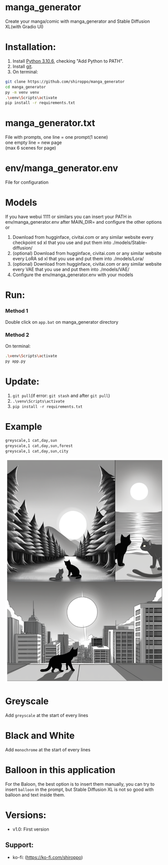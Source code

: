 # manga_generator
Create your manga/comic with manga_generator and Stable Diffusion XL(with Gradio UI)

# Installation:
1. Install [Python 3.10.6](https://www.python.org/downloads/release/python-3106/), checking "Add Python to PATH".
2. Install [git](https://git-scm.com/download/win).
3. On terminal:
```bash
git clone https://github.com/shiroppo/manga_generator
cd manga_generator
py -m venv venv
.\venv\Scripts\activate
pip install -r requirements.txt
```

# manga_generator.txt
File with prompts, one line = one prompt(1 scene)  
one empty line = new page  
(max 6 scenes for page)  

# env/manga_generator.env
File for configuration

# Models
If you have webui 1111 or similars you can insert your PATH in env/manga_generator.env after MAIN_DIR= and configure the other options  
or  
1. Download from hugginface, civitai.com or any similar website every checkpoint sd xl that you use and put them into ./models/Stable-diffusion/
2. (optional) Download from hugginface, civitai.com or any similar website every LoRA sd xl that you use and put them into ./models/Lora/
3. (optional) Download from hugginface, civitai.com or any similar website every VAE that you use and put them into ./models/VAE/
4. Configure the env/manga_generator.env with your models

# Run:
### Method 1
Double click on ```app.bat``` on manga_generator directory
### Method 2
On terminal:
```bash
.\venv\Scripts\activate
py app.py
```
# Update:
1. ```git pull```(if error: ```git stash``` and after ```git pull```)
2. ```.\venv\Scripts\activate```
3. ```pip install -r requirements.txt```

# Example
```bash
greyscale,1 cat,day,sun
greyscale,1 cat,day,sun,forest
greyscale,1 cat,day,sun,city
```
![](src/example.png)

# Greyscale
Add ```greyscale``` at the start of every lines

# Black and White
Add ```monochrome``` at the start of every lines

# Balloon in this application
For the Baloon, the best option is to insert them manually, you can try to insert ```balloon``` in the prompt, but Stable Diffusion XL is not so good with balloon and text inside them.

# Versions:
- v1.0: First version

## Support:
- ko-fi: (https://ko-fi.com/shiroppo)
